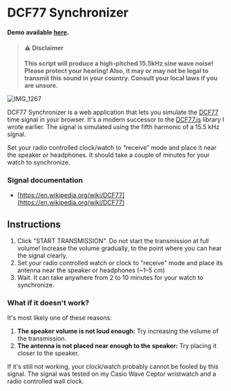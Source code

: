 # DCF77 Synchronizer

#### Demo available [here](http://einoko.github.io/DCF77-Synchronizer).

> #### ⚠️ Disclaimer
> __This script will produce a high-pitched 15.5kHz sine wave noise! Please protect your hearing! Also, it may or may not be legal to transmit this sound in your country. Consult your local laws if you are unsure.__

![IMG_1267](https://user-images.githubusercontent.com/36775736/231838065-4207139c-faaf-4d4e-84c8-bd898b90ca2e.jpg)

DCF77 Synchronizer is a web application that lets you simulate the [DCF77](https://en.wikipedia.org/wiki/DCF77) time signal in your browser. It's a modern successor to the [DCF77.js](https://github.com/einoko/DCF77.js) library I wrote earlier. The signal is simulated using the fifth harmonic of a 15.5 kHz signal.

Set your radio controlled clock/watch to “receive” mode and place it near the speaker or headphones. It should take a couple of minutes for your watch to synchronize.

### Signal documentation
* [https://en.wikipedia.org/wiki/DCF77](https://en.wikipedia.org/wiki/DCF77)

## Instructions

1. Click "START TRANSMISSION". Do not start the transmission at full volume! Increase the volume gradually, to the point where you can hear the signal clearly.
2. Set your radio controlled watch or clock to "receive" mode and place its antenna near the speaker or headphones (~1–5 cm)
3. Wait. It can take anywhere from 2 to 10 minutes for your watch to synchronize.

### What if it doesn't work?
It's most likely one of these reasons:

1. __The speaker volume is not loud enough:__ Try increasing the volume of the transmission.
2. __The antenna is not placed near enough to the speaker:__ Try placing it closer to the speaker.

If it's still not working, your clock/watch probably cannot be fooled by this signal. The signal was tested on my Casio Wave Ceptor wristwatch and a radio controlled wall clock.
